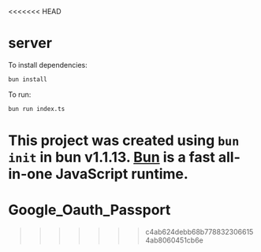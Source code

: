 <<<<<<< HEAD
# server

To install dependencies:

```bash
bun install
```

To run:

```bash
bun run index.ts
```

This project was created using `bun init` in bun v1.1.13. [Bun](https://bun.sh) is a fast all-in-one JavaScript runtime.
=======
# Google_Oauth_Passport
>>>>>>> c4ab624debb68b7788323066154ab8060451cb6e
